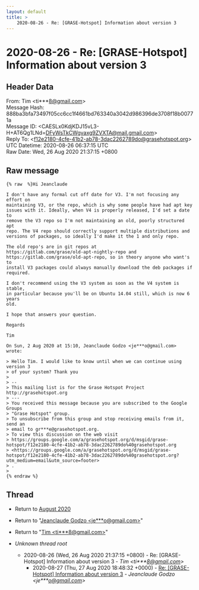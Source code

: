```yaml
---
layout: default
title: >
    2020-08-26 - Re: [GRASE-Hotspot] Information about version 3
---
```


# 2020-08-26 - Re: [GRASE-Hotspot] Information about version 3

## Header Data

From: Tim \<ti***8@gmail.com\><br>
Message Hash: 888ba3bfa73497f05cc6cc1f4661bd763340a3042d986396de3708f18b00771a<br>
Message ID: \<CAESLx0KdjKDJ15vL3-H+AT6Qg1LNd=DFyWsTkCWgvaxg9ZVXTA@mail.gmail.com\><br>
Reply To: \<f12e2180-4cfe-41b2-ab78-3dac2262789do@grasehotspot.org\><br>
UTC Datetime: 2020-08-26 06:37:15 UTC<br>
Raw Date: Wed, 26 Aug 2020 21:37:15 +0800<br>

## Raw message

```
{% raw  %}Hi Jeanclaude

I don't have any formal cut off date for V3. I'm not focusing any effort on
maintaining V3, or the repo, which is why some people have had apt key
issues with it. Ideally, when V4 is properly released, I'd set a date to
remove the V3 repo so I'm not maintaining an old, poorly structured apt
repo. The V4 repo should correctly support multiple distributions and
versions of packages, so ideally I'd make it the 1 and only repo.

The old repo's are in git repos at
https://gitlab.com/grase/old-apt-nightly-repo and
https://gitlab.com/grase/old-apt-repo, so in theory anyone who want's to
install V3 packages could always manually download the deb packages if
required.

I don't recommend using the V3 system as soon as the V4 system is stable,
in particular because you'll be on Ubuntu 14.04 still, which is now 6 years
old.

I hope that answers your question.

Regards

Tim

On Sun, 2 Aug 2020 at 15:10, Jeanclaude Godzo <je***o@gmail.com>
wrote:

> Hello Tim. I would like to know until when we can continue using version 3
> of your system? Thank you
>
> --
> This mailing list is for the Grase Hotspot Project http://grasehotspot.org
> ---
> You received this message because you are subscribed to the Google Groups
> "Grase Hotspot" group.
> To unsubscribe from this group and stop receiving emails from it, send an
> email to gr***e@grasehotspot.org.
> To view this discussion on the web visit
> https://groups.google.com/a/grasehotspot.org/d/msgid/grase-hotspot/f12e2180-4cfe-41b2-ab78-3dac2262789do%40grasehotspot.org
> <https://groups.google.com/a/grasehotspot.org/d/msgid/grase-hotspot/f12e2180-4cfe-41b2-ab78-3dac2262789do%40grasehotspot.org?utm_medium=email&utm_source=footer>
> .
>
{% endraw %}
```

## Thread

+ Return to [August 2020](/archive/2020/08)

+ Return to "[Jeanclaude Godzo <je***o<span>@</span>gmail.com>](/authors/je___o_at_gmail_com)"
+ Return to "[Tim <ti***8<span>@</span>gmail.com>](/authors/ti___8_at_gmail_com)"

+ _Unknown thread root_
  + 2020-08-26 (Wed, 26 Aug 2020 21:37:15 +0800) - Re: [GRASE-Hotspot] Information about version 3 - _Tim \<ti***8@gmail.com\>_
    + 2020-08-27 (Thu, 27 Aug 2020 18:48:32 +0000) - [Re: [GRASE-Hotspot] Information about version 3](/archive/2020/08/838496c35328746652bb781c783eb315f2027f173ababade711f316d67685c7c) - _Jeanclaude Godzo \<je***o@gmail.com\>_

